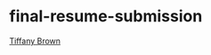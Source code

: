 # final-resume-submission

<!--- In the text below, please replace "Your Name" with your name, and provide a link to your resume in the parenthesis. --->

[Tiffany Brown](https://drive.google.com/file/d/1F-nTSaaasFcKHZmnwqiAIPgJZ2RK6MUo/view?usp=sharing)
